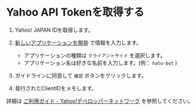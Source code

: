 # Yahoo API Tokenを取得する

1. Yahoo! JAPAN IDを取得します。

1. [新しいアプリケーションを開発](https://e.developer.yahoo.co.jp/register) で情報を入力します。

   - アプリケーションの種類は `クライアントサイド` を選択します。
   - アプリケーション名は好きな名前を入力します。(例： `hato-bot` )

1. ガイドラインに同意して `確認` ボタンをクリックします。

1. 発行されたClientIDをメモします。

詳細は [ご利用ガイド - Yahoo!デベロッパーネットワーク](https://developer.yahoo.co.jp/start/) を参照してください。
